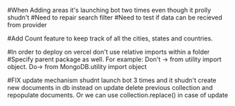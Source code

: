 #When Adding areas it's launching bot two times even though it prolly shudn't
#Need to repair search filter
#Need to test if data can be recieved from provider

#Add Count feature to keep track of all the cities, states and countries.


#In order to deploy on vercel don't use relative imports within a folder
#Specify parent package as well. For example:  Don't -> from utility import object.   Do->  from MongoDB.utility import object


#FIX update mechanism shudnt launch bot 3 times and it shudn't create new documents in db instead on update delete previous collection and repopulate documents. Or we can use collection.replace() in case of update